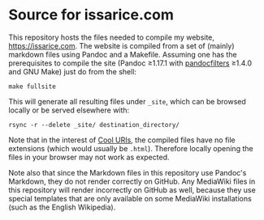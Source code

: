 # Source for issarice.com

This repository hosts the files needed to compile my website,
<https://issarice.com>.  The website is compiled from a set of (mainly) markdown
files using Pandoc and a Makefile. Assuming one has the prerequisites to compile
the site (Pandoc ≥1.17.1 with [pandocfilters][pf] ≥1.4.0 and GNU Make)
just do from the shell:

    make fullsite

This will generate all resulting files under `_site`, which can be browsed
locally or be served elsewhere with:

    rsync -r --delete _site/ destination_directory/

Note that in the interest of [Cool URIs][cool], the compiled files have no file
extensions (which would usually be `.html`).  Therefore locally opening the files
in your browser may not work as expected.

Note also that since the Markdown files in this repository use Pandoc's
Markdown, they do not render correctly on GitHub.
Any MediaWiki files in this repository will render incorrectly on GitHub as
well, because they use special templates that are only available on some
MediaWiki installations (such as the English Wikipedia).

[cool]: http://www.w3.org/TR/cooluris/
[pf]: https://github.com/jgm/pandocfilters
